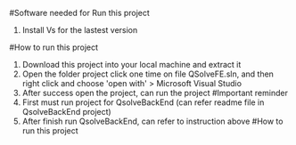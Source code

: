 #Software needed for Run this project
1. Install Vs for the lastest version

#How to run this project
1. Download this project into your local machine and extract it
2. Open the folder project click one time on file QSolveFE.sln, and then right click and choose 'open with' > Microsoft Visual Studio
3. After success open the project, can run the project
 #Important reminder  
4. First must run project for QsolveBackEnd (can refer readme file in QsolveBackEnd project)
5. After finish run QsolveBackEnd, can refer to instruction above #How to run this project
